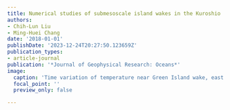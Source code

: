 ```yaml
---
title: Numerical studies of submesoscale island wakes in the Kuroshio
authors:
- Chih-Lun Liu
- Ming-Huei Chang
date: '2018-01-01'
publishDate: '2023-12-24T20:27:50.123659Z'
publication_types:
- article-journal
publication: '*Journal of Geophysical Research: Oceans*'
image:
  caption: 'Time variation of temperature near Green Island wake, east of Taiwan'
  focal_point: ''
  preview_only: false

---
```

